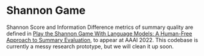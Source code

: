 # Shannon Game

Shannon Score and Information Difference metrics of summary quality are defined in [Play the Shannon Game With Language Models: A Human-Free Approach to Summary Evaluation](https://arxiv.org/abs/2103.10918), to appear at AAAI 2022. This codebase is currently a messy research prototype, but we will clean it up soon.